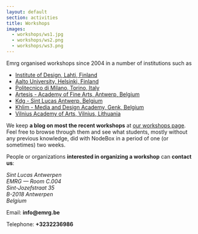 ```yaml
---
layout: default
section: activities
title: Workshops
images:
  - workshops/ws1.jpg
  - workshops/ws2.png
  - workshops/ws3.png
---
```

Emrg organised workshops since 2004 in a number of institutions such as 

* [Institute of Design, Lahti, Finland](http://www.lamk.fi/english/design/)
* [Aalto University, Helsinki, Finland](http://www.aalto.fi/en/)
* [Politecnico di Milano, Torino, Italy](http://www.english.polimi.it/)
* [Artesis - Academy of Fine Arts, Antwerp, Belgium](http://www.artesis.be/academie/)
* [Kdg - Sint Lucas Antwerp, Belgium](http://www.sintlucasantwerpen.be/)
* [Khlim - Media and Design Academy, Genk, Belgium](http://www.mad-fac.be/)
* [Vilnius Academy of Arts, Vilnius, Lithuania](http://www.vda.lt)

We keep **a blog on most the recent workshops** at [our workshops page](http://workshops.nodebox.net/). Feel free to browse through them and see what students, mostly without any previous knowledge, did with NodeBox in a period of one (or sometimes) two weeks.

People or organizations **interested in organizing a workshop** can **contact us**:  

<address>
  Sint Lucas Antwerpen <br>
  EMRG — Room C.004<br>
  Sint-Jozefstraat 35<br>
  B-2018 Antwerpen<br>
  Belgium
</address>

<p>Email: <strong>info@emrg.be</strong></p>
<p>Telephone: <strong>+3232236986</strong></p>